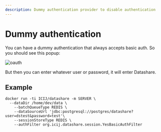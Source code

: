 ```yaml
---
description: Dummy authentication provider to disable authentication
---
```


# Dummy authentication

You can have a dummy authentication that always accepts basic auth. So you should see this popup:

![oauth](https://i.imgur.com/qec6c2k.jpg)

But then you can enter whatever user or password, it will enter Datashare.

## Example

```
docker run -ti ICIJ/datashare -m SERVER \
  --dataDir /home/dev/data \
    --batchQueueType REDIS \
    --dataSourceUrl 'jdbc:postgresql://postgres/datashare?user=dstest&password=test'\
    --sessionStoreType REDIS \
    --authFilter org.icij.datashare.session.YesBasicAuthFilter
